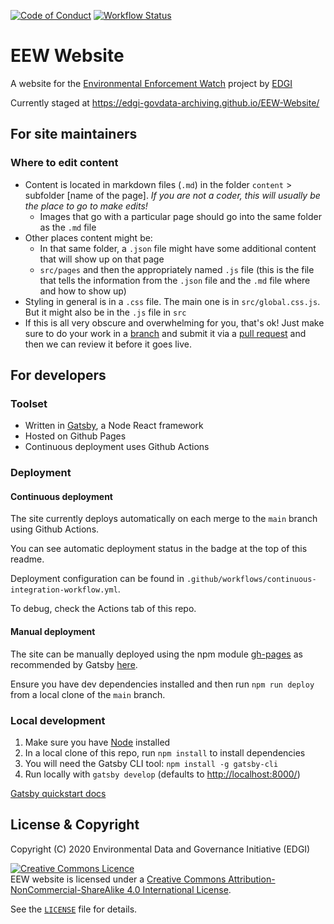 [![Code of Conduct](https://img.shields.io/badge/%E2%9D%A4-code%20of%20conduct-blue.svg?style=flat)](https://github.com/edgi-govdata-archiving/overview/blob/master/CONDUCT.md)
[![Workflow Status](https://github.com/edgi-govdata-archiving/EEW-Website/workflows/Github%20Pages%20Deploy/badge.svg)](https://github.com/edgi-govdata-archiving/EEW-Website/actions?query=workflow%3A%22Github+Pages+Deploy%22)

# EEW Website

A website for the [Environmental Enforcement Watch](//environmentalenforcementwatch.org) project by [EDGI](//envirodatagov.org)

Currently staged at https://edgi-govdata-archiving.github.io/EEW-Website/

## For site maintainers
### Where to edit content
* Content is located in markdown files (`.md`) in the folder `content` > subfolder [name of the page]. *If you are not a coder, this will usually be the place to go to make edits!*
  * Images that go with a particular page should go into the same folder as the `.md` file
* Other places content might be:
  * In that same folder, a `.json` file might have some additional content that will show up on that page
  * `src/pages` and then the appropriately named `.js` file (this is the file that tells the information from the `.json` file and the `.md` file where and how to show up)
* Styling in general is in a `.css` file. The main one is in `src/global.css.js`. But it might also be in the `.js` file in `src`
* If this is all very obscure and overwhelming for you, that's ok! Just make sure to do your work in a [branch](https://docs.github.com/en/github/collaborating-with-issues-and-pull-requests/about-branches) and submit it via a [pull request](https://docs.github.com/en/articles/about-pull-requests) and then we can review it before it goes live.

## For developers
### Toolset
* Written in [Gatsby](https://www.gatsbyjs.org/), a Node React framework
* Hosted on Github Pages
* Continuous deployment uses Github Actions

### Deployment
#### Continuous deployment
The site currently deploys automatically on each merge to the `main` branch using Github Actions.

You can see automatic deployment status in the badge at the top of this readme.

Deployment configuration can be found in `.github/workflows/continuous-integration-workflow.yml`.

To debug, check the Actions tab of this repo.

#### Manual deployment
The site can be manually deployed using the npm module [gh-pages](https://github.com/tschaub/gh-pages) as recommended by Gatsby [here](https://www.gatsbyjs.com/docs/how-gatsby-works-with-github-pages/#deploying-to-a-github-pages-subdomain-at-githubio).

Ensure you have dev dependencies installed and then run `npm run deploy` from a local clone of the `main` branch.

### Local development
1. Make sure you have [Node](https://nodejs.org/en/download/) installed
1. In a local clone of this repo, run `npm install` to install dependencies
1. You will need the Gatsby CLI tool: `npm install -g gatsby-cli`
1. Run locally with `gatsby develop` (defaults to [http://localhost:8000/](http://localhost:8000/))

[Gatsby quickstart docs](https://www.gatsbyjs.org/docs/quick-start/)

## License & Copyright

Copyright (C) 2020 Environmental Data and Governance Initiative (EDGI)

<a rel="license" href="https://creativecommons.org/licenses/by-nc-sa/4.0/"><img class="pa2" alt="Creative Commons Licence" style="border-width:0" src="https://licensebuttons.net/l/by-nc-sa/4.0/80x15.png" /></a><br />EEW website is licensed under a <a rel="license" href="https://creativecommons.org/licenses/by-nc-sa/4.0/">Creative Commons Attribution-NonCommercial-ShareAlike 4.0 International License</a>.

See the [`LICENSE`](/LICENSE) file for details.

